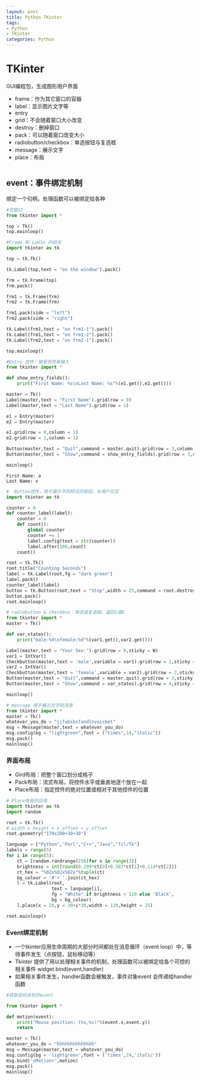 ```yaml
---
layout: post
title: Python TKinter
tags: 
- Python
- TKinter
categories: Python
---
```




# TKinter

GUI编程包，生成图形用户界面
- frame：作为其它窗口的容器
- label：显示图片文字等
- entry
- grid：不会随着窗口大小改变
- destroy：删掉窗口
- pack：可以随着窗口改变大小
- radiobutton/checkbox：单选按钮与复选框
- message：展示文字
- place：布局



```python

```

## event：事件绑定机制
绑定一个句柄，处理函数可以被绑定给各种


```python
#空窗口
from tkinter import *

top = Tk()
top.mainloop()

```


```python
#Frame 和 Lable 的结合
import tkinter as tk

top = tk.Tk()

tk.Label(top,text = "on the window").pack()

frm = tk.Frame(top)
frm.pack()

frm1 = tk.Frame(frm)
frm2 = tk.Frame(frm)

frm1.pack(side = "left")
frm2.pack(side = "right")

tk.Label(frm1,text = "on frm1-1").pack()
tk.Label(frm1,text = "on frm1-2").pack()
tk.Label(frm2,text = "on frm2-1").pack()

top.mainloop()
```


```python
#Entry 控件：接受字符串输入
from tkinter import *

def show_entry_fields():
    print("First Name: %s\nLast Name: %s"%(e1.get(),e2.get()))

master = Tk()
Label(master,text = "First Name").grid(row = 0)
Label(master,text = "Last Name").grid(row = 1)

e1 = Entry(master)
e2 = Entry(master)

e1.grid(row = 0,column = 1)
e2.grid(row = 1,column = 1)

Button(master,text = "Quit",command = master.quit).grid(row = 3,column = 0,sticky = W,pady = 4)
Button(master,text = "Show",command = show_entry_fields).grid(row = 3,column = 1,sticky = W,pady = 4)

mainloop()

```

    First Name: a
    Last Name: v



```python
#  Button控件，用于展示不同样式的按钮，与用户交互
import tkinter as tk

counter = 0
def counter_label(label):
    counter = 0
    def count():
        global counter
        counter += 1
        label.config(text = str(counter))
        label.after(100,count)
    count()

root = tk.Tk()
root.title("Counting Seconds")
label = tk.Label(root,fg = "dark green")
label.pack()
counter_label(label)
button = tk.Button(root,text = "Stop",width = 25,command = root.destroy)
button.pack()
root.mainloop()

```


```python
# radiobutton & checkbox：单选或复选框，返回1或0
from tkinter import *
master = Tk()

def var_states():
    print("male:%d\nfemale:%d"%(var1.get(),var2.get()))

Label(master,text = "Your Sex:").grid(row = 0,sticky = W)
var1 = IntVar()
Checkbutton(master,text = 'male',variable = var1).grid(row = 1,sticky = W)
var2 = IntVar()
Checkbutton(master,text = 'female',variable = var2).grid(row = 2,sticky = W)
Button(master,text = "Quit",command = master.quit).grid(row = 3,sticky = W,pady = 4)
Button(master,text = "Show",command = var_states).grid(row = 4,sticky = W,pady = 4)

mainloop()
```


```python
# message 用于展示文字短消息
from tkinter import *
master = Tk()
whatever_you_do = "jjfabsbsfandlnvoisbet"
msg = Message(master,text = whatever_you_do)
msg.config(bg = "lightgreen",font = ("times",14,"italic"))
msg.pack()
mainloop()
```

### 界面布局
- Gird布局：把整个窗口划分成格子
- Pack布局：流式布局，将控件水平或垂直地逐个放在一起
- Place布局：指定控件的绝对位置或相对于其他控件的位置



```python
# Place布局的应用
import tkinter as tk
import random

root = tk.Tk()
# width x height + x_offset + y_offset
root.geometry("170x200+30+30")

language = ["Python","Perl","C++","Java","Tcl/Tk"]
labels = range(5)
for i in range(5):
    ct = [random.randrange(256)for x in range(3)]
    brightness = int(round(0.299*ct[0]+0.587*ct[1]+0.114*ct[2]))
    ct_hex = "%02x%02x%02x"%tuple(ct)
    bg_colour = '#'+''.join(ct_hex)
    l = tk.Label(root,
                 text = language[i],
                 fg = "White" if brightness < 120 else 'Black',
                 bg = bg_colour)
    l.place(x = 20,y = 30+i*30,width = 120,height = 25)

root.mainloop()
```

### Event绑定机制
- 一个tkinter应用生命周期的大部分时间都处在消息循环（event loop）中，等待事件发生（点按钮，鼠标移动等）
- Tkinter 提供了用以处理相关事件的机制，处理函数可以被绑定给各个可控的相关事件 widget.bind(event,handler)
- 如果相关事件发生，handler函数会被触发，事件对象event 会传递给handler函数


```python
#获取鼠标坐标的event

from tkinter import *

def motion(event):
    print("Mouse position: (%s,%s)"%(event.x,event.y))
    return

master = Tk()
whatever_you_do = "hhhhhhhhhhhhhh"
msg = Message(master,text = whatever_you_do)
msg.config(bg = 'lightgreen',font = ('times',24,'italic'))
msg.bind('<Motion>',motion)
msg.pack()
mainloop()
```